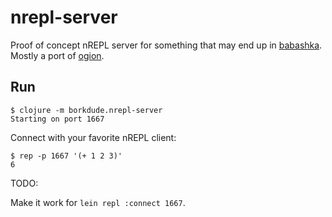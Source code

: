 # nrepl-server

Proof of concept nREPL server for something that may end up in
[babashka](https://github.com/borkdude/babashka/). Mostly a port of
[ogion](https://gitlab.com/technomancy/ogion).

## Run

``` shell
$ clojure -m borkdude.nrepl-server
Starting on port 1667
```

Connect with your favorite nREPL client:

``` shell
$ rep -p 1667 '(+ 1 2 3)'
6
```

TODO:

Make it work for `lein repl :connect 1667`.
